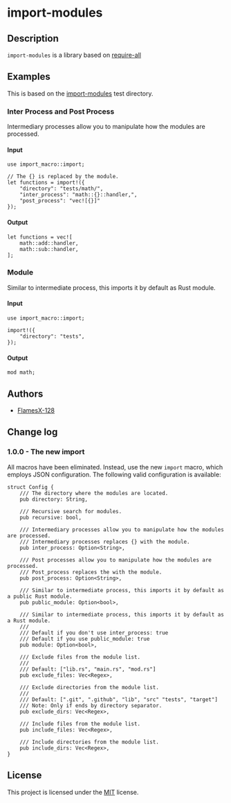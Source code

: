 # import-modules

## Description

`import-modules` is a library based on [require-all](https://www.npmjs.com/package/require-all)

## Examples

This is based on the [import-modules](https://github.com/FlamesX-128/import-modules) test directory.

### Inter Process and Post Process

Intermediary processes allow you to manipulate how the modules are processed.

#### Input

```rust, ignore
use import_macro::import;

// The {} is replaced by the module.
let functions = import!({
    "directory": "tests/math/",
    "inter_process": "math::{}::handler,",
    "post_process": "vec![{}]"
});
```

#### Output

```rust, ignore
let functions = vec![
    math::add::handler,
    math::sub::handler,
];
```

### Module

Similar to intermediate process, this imports it by default as Rust module.

#### Input

```rust, ignore
use import_macro::import;

import!({
    "directory": "tests",
});
```

#### Output

```rust, ignore
mod math;
```

## Authors

- [FlamesX-128](https://github.com/FlamesX-128/)

## Change log

### 1.0.0 - The new import

All macros have been eliminated. Instead, use the new `import` macro, which employs JSON configuration. The following valid configuration is available:

```rust, ignore
struct Config {
    /// The directory where the modules are located.
    pub directory: String,

    /// Recursive search for modules.
    pub recursive: bool,

    /// Intermediary processes allow you to manipulate how the modules are processed.
    /// Intermediary processes replaces {} with the module.
    pub inter_process: Option<String>,

    /// Post processes allow you to manipulate how the modules are processed.
    /// Post_process replaces the with the module.
    pub post_process: Option<String>,

    /// Similar to intermediate process, this imports it by default as a public Rust module.
    pub public_module: Option<bool>,

    /// Similar to intermediate process, this imports it by default as a Rust module.
    ///
    /// Default if you don't use inter_process: true
    /// Default if you use public_module: true
    pub module: Option<bool>,

    /// Exclude files from the module list.
    ///
    /// Default: ["lib.rs", "main.rs", "mod.rs"]
    pub exclude_files: Vec<Regex>,

    /// Exclude directories from the module list.
    ///
    /// Default: [".git", ".github", "lib", "src" "tests", "target"]
    /// Note: Only if ends by directory separator.
    pub exclude_dirs: Vec<Regex>,

    /// Include files from the module list.
    pub include_files: Vec<Regex>,

    /// Include directories from the module list.
    pub include_dirs: Vec<Regex>,
}
```

## License

This project is licensed under the [MIT](https://github.com/FlamesX-128/import-modules/blob/main/LICENSE) license.

